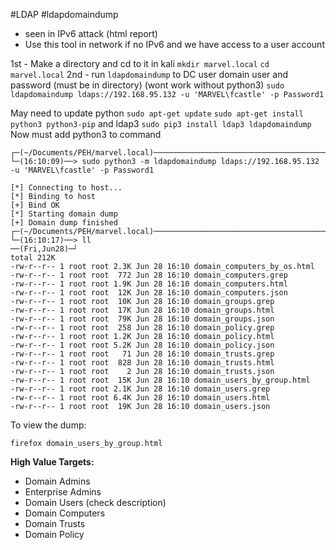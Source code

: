 #LDAP #ldapdomaindump
* seen in IPv6 attack (html report)
* Use this tool in network if no IPv6 and we have access to a user account

1st - Make a directory and cd to it in kali
	`mkdir marvel.local`
	`cd marvel.local`
2nd - run `ldapdomaindump` to DC user domain user and password (must be in directory)
		(wont work without python3)
	`sudo ldapdomaindump ldaps://192.168.95.132 -u 'MARVEL\fcastle' -p Password1 `
	
May need to update python
	`sudo apt-get update`
	`sudo apt-get install python3 python3-pip`
and ldap3
	`sudo pip3 install ldap3 ldapdomaindump`
Now must add python3 to command
	
```
┌─(~/Documents/PEH/marvel.local)──────────────────────────────────────────────────────────────────────(kali@kali:pts/4)─┐
└─(16:10:09)──> sudo python3 -m ldapdomaindump ldaps://192.168.95.132 -u 'MARVEL\fcastle' -p Password1

[*] Connecting to host...
[*] Binding to host
[+] Bind OK
[*] Starting domain dump
[+] Domain dump finished
┌─(~/Documents/PEH/marvel.local)──────────────────────────────────────────────────────────────────────(kali@kali:pts/4)─┐
└─(16:10:17)──> ll                                                                                        ──(Fri,Jun28)─┘
total 212K
-rw-r--r-- 1 root root 2.3K Jun 28 16:10 domain_computers_by_os.html
-rw-r--r-- 1 root root  772 Jun 28 16:10 domain_computers.grep
-rw-r--r-- 1 root root 1.9K Jun 28 16:10 domain_computers.html
-rw-r--r-- 1 root root  12K Jun 28 16:10 domain_computers.json
-rw-r--r-- 1 root root  10K Jun 28 16:10 domain_groups.grep
-rw-r--r-- 1 root root  17K Jun 28 16:10 domain_groups.html
-rw-r--r-- 1 root root  79K Jun 28 16:10 domain_groups.json
-rw-r--r-- 1 root root  258 Jun 28 16:10 domain_policy.grep
-rw-r--r-- 1 root root 1.2K Jun 28 16:10 domain_policy.html
-rw-r--r-- 1 root root 5.2K Jun 28 16:10 domain_policy.json
-rw-r--r-- 1 root root   71 Jun 28 16:10 domain_trusts.grep
-rw-r--r-- 1 root root  828 Jun 28 16:10 domain_trusts.html
-rw-r--r-- 1 root root    2 Jun 28 16:10 domain_trusts.json
-rw-r--r-- 1 root root  15K Jun 28 16:10 domain_users_by_group.html
-rw-r--r-- 1 root root 2.1K Jun 28 16:10 domain_users.grep
-rw-r--r-- 1 root root 6.4K Jun 28 16:10 domain_users.html
-rw-r--r-- 1 root root  19K Jun 28 16:10 domain_users.json
```

To view the dump:

`firefox domain_users_by_group.html`

**High Value Targets:**
- Domain Admins
- Enterprise Admins
- Domain Users (check description)
- Domain Computers
- Domain Trusts
- Domain Policy

